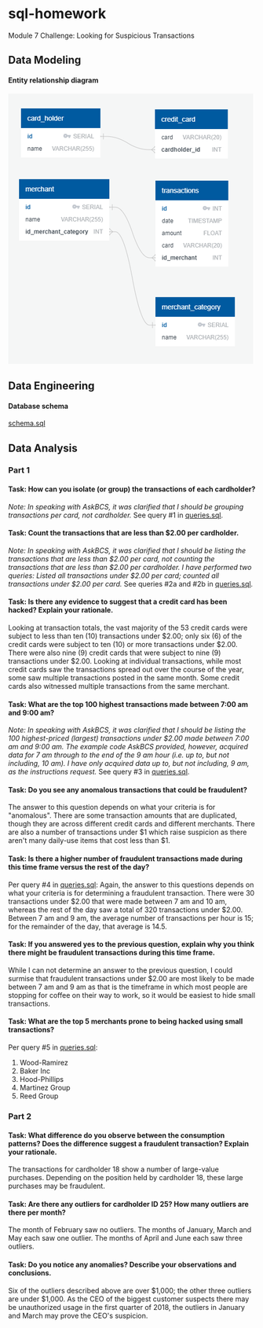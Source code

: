 # sql-homework
Module 7 Challenge: Looking for Suspicious Transactions

## Data Modeling
#### Entity relationship diagram
![ERD](Images/qdbd_schema.png)

## Data Engineering
#### Database schema
[schema.sql](Data/schema.sql)

## Data Analysis
### Part 1
#### Task: How can you isolate (or group) the transactions of each cardholder?
*Note: In speaking with AskBCS, it was clarified that I should be grouping transactions per card, not cardholder.*
See query \#1 in [queries.sql](Data/queries.sql).

#### Task: Count the transactions that are less than $2.00 per cardholder.
*Note: In speaking with AskBCS, it was clarified that I should be listing the transactions that are less than $2.00 per card, not counting the transactions that are less than $2.00 per cardholder. I have performed two queries: Listed all transactions under $2.00 per card; counted all transactions under $2.00 per card.*
See queries \#2a and \#2b in [queries.sql](Data/queries.sql).

#### Task: Is there any evidence to suggest that a credit card has been hacked? Explain your rationale.
Looking at transaction totals, the vast majority of the 53 credit cards were subject to less than ten (10) transactions under $2.00; only six (6) of the credit cards were subject to ten (10) or more transactions under $2.00. There were also nine (9) credit cards that were subject to nine (9) transactions under $2.00. Looking at individual transactions, while most credit cards saw the transactions spread out over the course of the year, some saw multiple transactions posted in the same month. Some credit cards also witnessed multiple transactions from the same merchant.

#### Task: What are the top 100 highest transactions made between 7:00 am and 9:00 am?
*Note: In speaking with AskBCS, it was clarified that I should be listing the 100 highest-priced (largest) transactions under $2.00 made between 7:00 am and 9:00 am. The example code AskBCS provided, however, acquired data for 7 am through to the end of the 9 am hour (i.e. up to, but not including, 10 am). I have only acquired data up to, but not including, 9 am, as the instructions request.*
See query \#3 in [queries.sql](Data/queries.sql).

#### Task: Do you see any anomalous transactions that could be fraudulent?
The answer to this question depends on what your criteria is for "anomalous". There are some transaction amounts that are duplicated, though they are across different credit cards and different merchants. There are also a number of transactions under $1 which raise suspicion as there aren't many daily-use items that cost less than $1.

#### Task: Is there a higher number of fraudulent transactions made during this time frame versus the rest of the day?
Per query \#4 in [queries.sql](Data/queries.sql):
Again, the answer to this questions depends on what your criteria is for determining a fraudulent transaction. There were 30 transactions under $2.00 that were made between 7 am and 10 am, whereas the rest of the day saw a total of 320 transactions under $2.00. Between 7 am and 9 am, the average number of transactions per hour is 15; for the remainder of the day, that average is 14.5.

#### Task: If you answered yes to the previous question, explain why you think there might be fraudulent transactions during this time frame.
While I can not determine an answer to the previous question, I could surmise that fraudulent transactions under $2.00 are most likely to be made between 7 am and 9 am as that is the timeframe in which most people are stopping for coffee on their way to work, so it would be easiest to hide small transactions.

#### Task: What are the top 5 merchants prone to being hacked using small transactions?
Per query \#5 in [queries.sql](Data/queries.sql):
1. Wood-Ramirez
2. Baker Inc
3. Hood-Phillips
4. Martinez Group
5. Reed Group

### Part 2
#### Task: What difference do you observe between the consumption patterns? Does the difference suggest a fraudulent transaction? Explain your rationale.
The transactions for cardholder 18 show a number of large-value purchases. Depending on the position held by cardholder 18, these large purchases may be fraudulent.

#### Task: Are there any outliers for cardholder ID 25? How many outliers are there per month?
The month of February saw no outliers. The months of January, March and May each saw one outlier. The months of April and June each saw three outliers.

#### Task: Do you notice any anomalies? Describe your observations and conclusions.
Six of the outliers described above are over $1,000; the other three outliers are under $1,000. As the CEO of the biggest customer suspects there may be unauthorized usage in the first quarter of 2018, the outliers in January and March may prove the CEO's suspicion.